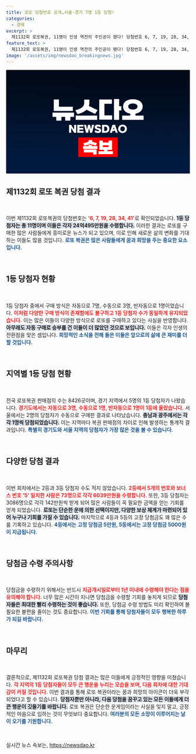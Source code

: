 ```yaml
---
title: 로또 당첨번호 공개…서울·경기 7명 1등 당첨!
categories:
  - 경제
excerpt: >
  제1132회 로또복권, 11명이 인생 역전의 주인공이 됐다! 당첨번호 6, 7, 19, 28, 34, 41로 각 24억495만원의 상금이 지급된다. 🔥 로또의 매력, 당신도 도전해보세요!
feature_text: >
  제1132회 로또복권, 11명이 인생 역전의 주인공이 됐다! 당첨번호 6, 7, 19, 28, 34, 41로 각 24억495만원의 상금이 지급된다. 🔥 로또의 매력, 당신도 도전해보세요!
image: '/assets/img/newsdao_breakingnews.jpg'
---
```


<p><img src="/assets/img/newsdao_breakingnews.jpg" alt="koreaapp 속보" /></p>

<h2 data-ke-size="size26">제1132회 로또 복권 당첨 결과</h2>

<p data-ke-size="size16">&nbsp;</p>

<p>이번 제1132회 로또복권의 당첨번호는 <b><span style="color: #ee2323;">'6, 7, 19, 28, 34, 41'</span></b>로 확인되었습니다. <b><span style="background-color: #21538527;">1등 당첨자는 총 11명이며 이들은 각자 24억495만원을 수령합니다.</span></b> 이러한 결과는 로또를 구매한 많은 사람들에게 흥미로운 뉴스가 되고 있으며, 이로 인해 새로운 삶의 변화를 기대하는 이들도 많을 것입니다. <b><span style="color: #1a5490;">로또 복권은 많은 사람들에게 꿈과 희망을 주는 중요한 요소입니다.</span></b> </p>

<p data-ke-size="size16">&nbsp;</p>

<h2 data-ke-size="size26">1등 당첨자 현황</h2>

<p data-ke-size="size16">&nbsp;</p>

<p>1등 당첨자 중에서 구매 방식은 자동으로 7명, 수동으로 3명, 반자동으로 1명이었습니다. <b><span style="color: #ee2323;">이처럼 다양한 구매 방식이 존재함에도 불구하고 1등 당첨자 수가 동일하게 유지되었습니다.</span></b> 이는 많은 이들이 다양한 방식으로 로또를 구매하고 있다는 사실을 반영합니다. <b><span style="background-color: #21538527;">아무래도 자동 구매로 승부를 건 이들이 더 많았던 것으로 보입니다.</span></b> 이들은 각자 인생의 전환점을 맞은 셈입니다. <b><span style="color: #1a5490;">희망적인 소식을 전해 들은 이들은 앞으로의 삶에 큰 재미를 더할 것입니다.</span></b></p>

<p data-ke-size="size16">&nbsp;</p>

<h2 data-ke-size="size26">지역별 1등 당첨 현황</h2>

<p data-ke-size="size16">&nbsp;</p>

<p>전국 로또복권 판매점의 수는 8426곳이며, 경기 지역에서 5명의 1등 당첨자가 나왔습니다. <b><span style="color: #ee2323;">경기도에서는 자동으로 3명, 수동으로 1명, 반자동으로 1명이 1등에 올랐습니다.</span></b> 서울에서는 2명의 당첨자가 수동으로 구매한 결과로 나타났습니다. <b><span style="background-color: #21538527;">충남과 광주에서는 각각 1명씩 당첨되었습니다.</span></b> 이는 지역마다 복권 판매점의 차이로 인해 발생하는 통계적 결과입니다. <b><span style="color: #1a5490;">특별히 경기도와 서울 지역의 당첨자가 가장 많은 것을 볼 수 있습니다.</span></b></p>

<p data-ke-size="size16">&nbsp;</p>

<h2 data-ke-size="size26">다양한 당첨 결과</h2>

<p data-ke-size="size16">&nbsp;</p>

<p>이번 회차에서는 2등과 3등 당첨자 수도 적지 않았습니다. <b><span style="color: #ee2323;">2등에서 5개의 번호와 보너스 번호 '5' 일치한 사람은 73명으로 각각 6039만원을 수령합니다.</span></b> 또한, 3등 당첨자는 3086명으로 각각 142만원씩 받게 되어 많은 사람들이 꼭 필요한 금액을 얻는 기회를 얻게 되었습니다. <b><span style="background-color: #21538527;">로또는 단순한 운에 의한 선택이지만, 다양한 보상 체계가 마련되어 있어 누구나 기회를 가질 수 있습니다.</span></b> 마지막으로 4등과 5등의 고정 당첨금도 꽤 많은 수를 기록하고 있습니다. <b><span style="color: #1a5490;">4등에서는 고정 당첨금 5만원, 5등에서는 고정 당첨금 5000원이 지급됩니다.</span></b></p>

<p data-ke-size="size16">&nbsp;</p>

<h2 data-ke-size="size26">당첨금 수령 주의사항</h2>

<p data-ke-size="size16">&nbsp;</p>

<p>당첨금을 수령하기 위해서는 반드시 <b><span style="color: #ee2323;">지급개시일로부터 1년 이내에 수령해야 한다는 점을 유의해야 합니다.</span></b> 너무 많은 시간이 지나면 당첨금을 수령할 기회를 놓치게 되므로 <b><span style="background-color: #21538527;">당첨자들은 최대한 빨리 수령하는 것이 좋습니다.</span></b> 또한, 당첨금 수령 방법도 미리 확인하여 불필요한 불편을 줄이는 것도 중요합니다. <b><span style="color: #1a5490;">이번 기회를 통해 당첨자들이 모두 행복한 하루가 되길 바랍니다.</span></b></p>

<p data-ke-size="size16">&nbsp;</p>

<h2 data-ke-size="size26">마무리</h2>

<p data-ke-size="size16">&nbsp;</p>

<p>결론적으로, 제1132회 로또복권 당첨 결과는 많은 이들에게 긍정적인 영향을 미쳤습니다. <b><span style="color: #ee2323;">각 지역의 1등 당첨자들이 모두 큰 행운을 누리는 모습을 보며, 다음 회차에 대한 기대감이 커질 것입니다.</span></b> 이번 결과를 통해 로또 복권이라는 꿈과 희망의 아이콘이 더욱 부각되었다고 할 수 있습니다. <b><span style="background-color: #21538527;">당첨자뿐만 아니라, 다음 당첨을 꿈꾸고 있는 모든 이들에게 더 큰 행운이 깃들기를 바랍니다.</span></b> 로또 복권은 단순한 운게임이라는 사실을 잊지 말고, 긍정적인 마음으로 임하는 것이 무엇보다 중요합니다. <b><span style="color: #1a5490;">여러분의 모든 소망이 이루어지는 날이 오기를 기원합니다.</span></b></p>

<p data-ke-size="size16">&nbsp;</p>
실시간 뉴스 속보는, <a href="https://newsdao.kr" rel="dofollow">https://newsdao.kr</a>


